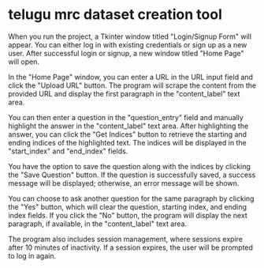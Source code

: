 #  telugu mrc dataset creation tool
When you run the project, a Tkinter window titled "Login/Signup Form" will appear. You can either log in with existing credentials or sign up as a new user. After successful login or signup, a new window titled "Home Page" will open.

In the "Home Page" window, you can enter a URL in the URL input field and click the "Upload URL" button. The program will scrape the content from the provided URL and display the first paragraph in the "content_label" text area.

You can then enter a question in the "question_entry" field and manually highlight the answer in the "content_label" text area. After highlighting the answer, you can click the "Get Indices" button to retrieve the starting and ending indices of the highlighted text. The indices will be displayed in the "start_index" and "end_index" fields.

You have the option to save the question along with the indices by clicking the "Save Question" button. If the question is successfully saved, a success message will be displayed; otherwise, an error message will be shown.

You can choose to ask another question for the same paragraph by clicking the "Yes" button, which will clear the question, starting index, and ending index fields. If you click the "No" button, the program will display the next paragraph, if available, in the "content_label" text area.

The program also includes session management, where sessions expire after 10 minutes of inactivity. If a session expires, the user will be prompted to log in again.

